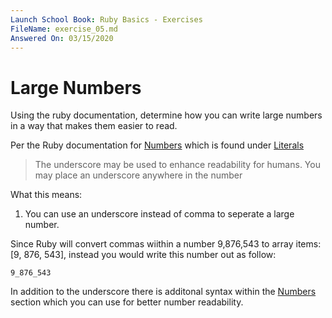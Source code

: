 ```yaml
---
Launch School Book: Ruby Basics - Exercises
FileName: exercise_05.md 
Answered On: 03/15/2020
---
```


# Large Numbers

Using the ruby documentation, determine how you can write large numbers in 
a way that makes them easier to read.

Per the Ruby documentation for [Numbers](https://ruby-doc.org/core-2.5.1/doc/syntax/literals_rdoc.html#label-Numbers)
which is found under [Literals](https://ruby-doc.org/core-2.5.1/doc/syntax/literals_rdoc.html#label-Literals)

>The underscore may be used to enhance readability for humans. 
>You may place an underscore anywhere in the number

What this means:

1. You can use an underscore instead of comma to seperate a large number.

Since Ruby will convert commas wiithin a number 9,876,543 to array items: [9, 876, 543], 
instead you would write this number out as follow:

```
9_876_543

```

In addition to the underscore there is additonal syntax within the 
[Numbers](https://ruby-doc.org/core-2.5.1/doc/syntax/literals_rdoc.html#label-Numbers) 
section which you can use for better number readability.